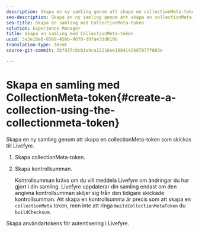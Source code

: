 ```yaml
---
description: Skapa en ny samling genom att skapa en collectionMeta-token som skickas till Livefyre.
seo-description: Skapa en ny samling genom att skapa en collectionMeta-token som skickas till Livefyre.
seo-title: Skapa en samling med CollectionMeta-token
solution: Experience Manager
title: Skapa en samling med CollectionMeta-token
uuid: 5a3e18e8-8568-45bb-9070-d0fa43dd819b
translation-type: tm+mt
source-git-commit: 5bf937c8cb1a9ca12216ee1884142b8787ff063e

---
```



# Skapa en samling med CollectionMeta-token{#create-a-collection-using-the-collectionmeta-token}

Skapa en ny samling genom att skapa en collectionMeta-token som skickas till Livefyre.

1. Skapa collectionMeta-token.
1. Skapa kontrollsumman.

   Kontrollsumman krävs om du vill meddela Livefyre om ändringar du har gjort i din samling. Livefyre uppdaterar din samling endast om den angivna kontrollsumman skiljer sig från den tidigare skickade kontrollsumman. Att skapa en kontrollsumma är precis som att skapa en `collectionMeta` token, men inte att ringa `buildCollectionMetaToken` du `buildChecksum`.

Skapa användartokens för autentisering i Livefyre.